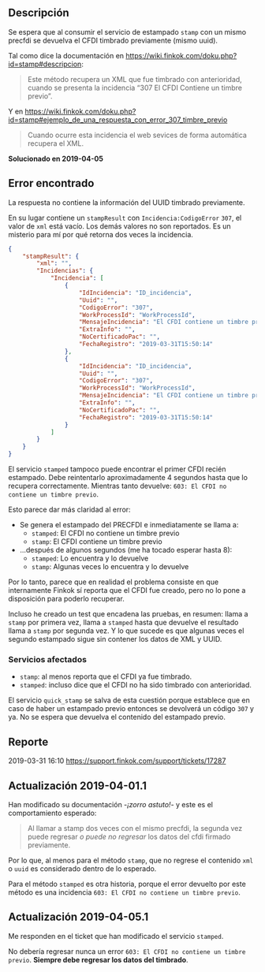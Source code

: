 
## Descripción

Se espera que al consumir el servicio de estampado `stamp` con un mismo precfdi
se devuelva el CFDI timbrado previamente (mismo uuid).

Tal como dice la documentación en <https://wiki.finkok.com/doku.php?id=stamp#descripcion>:

> Este método recupera un XML que fue timbrado con anterioridad,
> cuando se presenta la incidencia “307 El CFDI Contiene un timbre previo”. 

Y en <https://wiki.finkok.com/doku.php?id=stamp#ejemplo_de_una_respuesta_con_error_307_timbre_previo>

> Cuando ocurre esta incidencia el web sevices de forma automática recupera el XML.

**Solucionado en 2019-04-05**

## Error encontrado

La respuesta no contiene la información del UUID timbrado previamente.

En su lugar contiene un `stampResult` con `Incidencia:CodigoError` `307`, el valor de `xml` está vacío.
Los demás valores no son reportados. Es un misterio para mí por qué retorna dos veces la incidencia.

```json
{
    "stampResult": {
        "xml": "",
        "Incidencias": {
            "Incidencia": [
                {
                    "IdIncidencia": "ID_incidencia",
                    "Uuid": "",
                    "CodigoError": "307",
                    "WorkProcessId": "WorkProcessId",
                    "MensajeIncidencia": "El CFDI contiene un timbre previo",
                    "ExtraInfo": "",
                    "NoCertificadoPac": "",
                    "FechaRegistro": "2019-03-31T15:50:14"
                },
                {
                    "IdIncidencia": "ID_incidencia",
                    "Uuid": "",
                    "CodigoError": "307",
                    "WorkProcessId": "WorkProcessId",
                    "MensajeIncidencia": "El CFDI contiene un timbre previo",
                    "ExtraInfo": "",
                    "NoCertificadoPac": "",
                    "FechaRegistro": "2019-03-31T15:50:14"
                }
            ]
        }
    }
}
```

El servicio `stamped` tampoco puede encontrar el primer CFDI recién estampado.
Debe reintentarlo aproximadamente 4 segundos hasta que lo recupera correctamente.
Mientras tanto devuelve: `603: El CFDI no contiene un timbre previo`.

Esto parece dar más claridad al error:

- Se genera el estampado del PRECFDI e inmediatamente se llama a:
    - `stamped`: El CFDI no contiene un timbre previo
    - `stamp`: El CFDI contiene un timbre previo
- ...después de algunos segundos (me ha tocado esperar hasta 8):
    - `stamped`: Lo encuentra y lo devuelve
    - `stamp`: Algunas veces lo encuentra y lo devuelve

Por lo tanto, parece que en realidad el problema consiste en que internamente Finkok
sí reporta que el CFDI fue creado, pero no lo pone a disposición para poderlo recuperar.

Incluso he creado un test que encadena las pruebas, en resumen:
llama a `stamp` por primera vez,
llama a `stamped` hasta que devuelve el resultado
llama a `stamp` por segunda vez.
Y lo que sucede es que algunas veces el segundo estampado sigue sin contener los datos de XML y UUID.


### Servicios afectados

- `stamp`: al menos reporta que el CFDI ya fue timbrado.
- `stamped`: incluso dice que el CFDI no ha sido timbrado con anterioridad.

El servicio `quick_stamp` se salva de esta cuestión porque establece que en caso de haber un estampado previo
entonces se devolverá un código `307` y ya. No se espera que devuelva el contenido del estampado previo.


## Reporte

2019-03-31 16:10 <https://support.finkok.com/support/tickets/17287>

## Actualización 2019-04-01.1

Han modificado su documentación -*¡zorro astuto!*- y este es el comportamiento esperado:

> Al llamar a stamp dos veces con el mismo precfdi, la segunda vez puede regresar
> *o puede no regresar* los datos del cfdi firmado previamente.

Por lo que, al menos para el método `stamp`, que no regrese el contenido `xml` o `uuid` es considerado dentro de lo esperado.

Para el método `stamped` es otra historia, porque el error devuelto por este método es una incidencia
`603: El CFDI no contiene un timbre previo`.

## Actualización 2019-04-05.1

Me responden en el ticket que han modificado el servicio `stamped`.

No debería regresar nunca un error `603: El CFDI no contiene un timbre previo`.
**Siempre debe regresar los datos del timbrado**.
